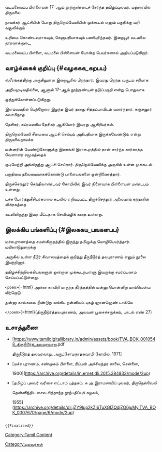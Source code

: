 வடமலையப்ப பிள்ளையன் 17-ஆம் நூற்றாண்டைச் சேர்ந்த தமிழ்ப்புலவர். மதுரையில் திருமலை
நாயக்கர் ஆட்சியின் போது திருநெல்வேலியின் முக்கூடல் எனும் பகுதிக்கு வரி வசூலிக்கும்
உரிமை கொண்டவராகவும், சேனாபதியாகவும் பணிபுரிந்தவர். இறையூர் வடமலை நாரணக்குடை,
வடமலையப்ப பிள்ளை, வடமலை பிள்ளையன் போன்ற பெயர்களால் அறியப்படுகிறார்.

## வாழ்க்கைக் குறிப்பு {#வழககக_கறபப}

ஸ்ரீரங்கத்திற்கு அருகிலுள்ள இறையூரில் பிறந்தார். இவரது பிறந்த வருடம் சரியாக
அறியமுடிவதில்லை, ஆனால் 17-ஆம் நூற்றாண்டின் நடுப்பகுதி என்று பொதுவாக
ஒத்துக்கொள்ளப்படுகிறது.

இளம்வயதில் பெற்றோரை இழந்த இவர் தனது சித்தப்பாவிடம் வளர்ந்தார். கஞ்சனூர் சுவாமிநாத
தேசிகர், சுப்ரமணிய தேசிகர் ஆகியோர் இவரது ஆசிரியர்கள்.

திருநெல்வேலி சீமையை ஆட்சி செய்யும் அதிபதியாக இருக்கவேண்டும் என்று திருமலைநாயக்க
மன்னரின் வேண்டுகோளுக்கு இணங்கி இராசபுரத்தில் தான் சார்ந்த கார்காத்த வேளாளர் சமூகத்தைக்
குடியேற்றி அங்கிருந்து ஆட்சி செய்தார். திருநெல்வேலிக்கு அருகில் உள்ள முக்கூடல்
பகுதியை தலைமையாகக்கொண்டு பாளையங்களை ஒன்றிணைத்தார்.

திருச்செந்தூர் செந்திலாண்டவர் கோயிலில் இவர் நினைவாக பிள்ளையன் மண்டபம் உள்ளது.

டச்சு போர்த்துகீசியர்களால் கடலில் எறியப்பட்ட திருச்செந்தூர் அலைவாய் கந்தனின் விக்ரகத்தை
கடலிலிருந்து இவர மீட்டதாக செவிவழிக் கதை உள்ளது.

## இலக்கிய பங்களிப்பு {#இலககய_பஙகளபப}

மச்சபுராணத்தை சமஸ்கிருதத்தில் இருந்து தமிழுக்கு மொழிபெயர்த்தார். மயிலாடுதுறைக்கு
அருகில் உள்ள நீடூர் சிவாலயத்தைக் குறித்து தீருநீடூர்த் தலபுராணம் எனும் நூலை இயற்றினார்.
தமிழ்ச்சிற்றிலக்கியங்களுள் ஒன்றான முக்கூடற்பள்ளு இவருக்கு சமர்ப்பணம் செய்யப்பட்டுள்ளது.
`<poem>`{=html} அன்ன காவிரி யாநந்த தீர்த்தத்தில் மன்னு பொன்னிற மாய்வெள்வ யிற்றொடு
துன்னு கால்கவை நீண்டுது லங்கிட நன்னிலம் புகழ் ஞானஞெண் டாகியே
`</poem>`{=html}(திருநீடுர்த்தலபுராணம், அலவன் பூசைச்சருக்கம், பாடல் எண் 27)

## உசாத்துணை

-   \[<https://www.tamildigitallibrary.in/admin/assets/book/TVA_BOK_0010548_திருநீடூர்த்_தலவரலாற>ு.pdf
    திருநீடுர்த் தலவரலாறு, அருட்சோமநாதசுவாமி கோயில், 1971\]
-   [மச்ச புராணம், சண்முகம் பிள்ளை, ரிப்பன் அச்சியந்தர சாலை, சென்னை,
    1900](https://archive.org/details/in.ernet.dli.2015.384833/mode/2up)
-   [தமிழ்ப் புலவர் வரிசை எட்டாம் புத்தகம், சு அ இராமசாமிப் புலவர், திருநெல்வேலி
    தென்னிந்திய சைவ சித்தாந்த நூற்பதிப்புக் கழகம்,
    1955](https://archive.org/details/dli.jZY9lup2kZl6TuXGlZQdjZQ6juMy.TVA_BOK_0007670/page/6/mode/2up)

```{=mediawiki}
{{Finalised}}
```
[Category:Tamil Content](Category:Tamil_Content "wikilink")
[Category:புலவர்கள்](Category:புலவர்கள் "wikilink")
